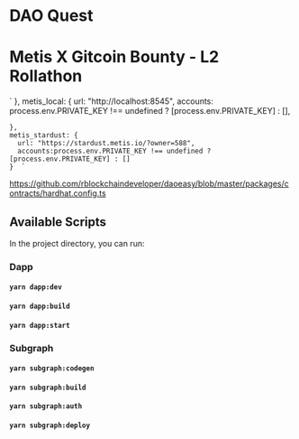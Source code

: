 # DAO Quest

# Metis X Gitcoin Bounty - L2 Rollathon

`    },
    metis_local: {
      url: "http://localhost:8545",
      accounts:
      process.env.PRIVATE_KEY !== undefined ? [process.env.PRIVATE_KEY] : [],
    
    },
    metis_stardust: {
      url: "https://stardust.metis.io/?owner=588",
      accounts:process.env.PRIVATE_KEY !== undefined ? [process.env.PRIVATE_KEY] : []
    }  `
https://github.com/rblockchaindeveloper/daoeasy/blob/master/packages/contracts/hardhat.config.ts


## Available Scripts

In the project directory, you can run:

### Dapp

#### `yarn dapp:dev`

#### `yarn dapp:build`

#### `yarn dapp:start`

### Subgraph

#### `yarn subgraph:codegen`

#### `yarn subgraph:build`

#### `yarn subgraph:auth`

#### `yarn subgraph:deploy`
